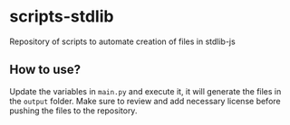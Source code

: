 # scripts-stdlib

Repository of scripts to automate creation of files in stdlib-js

## How to use?

Update the variables in `main.py` and execute it, it will generate the files in the `output` folder. Make sure to review and add necessary license before pushing the files to the repository.
